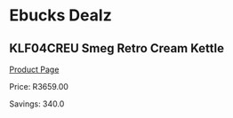 
# Ebucks Dealz
## KLF04CREU Smeg Retro Cream Kettle
[Product Page](https://www.ebucks.com/web/shop/productSelected.do?prodId=1167475078&catId=1196428103)

Price: R3659.00

Savings: 340.0


	